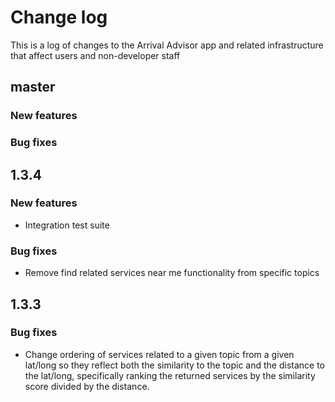 # Change log

This is a log of changes to the Arrival Advisor app and related infrastructure that affect users and non-developer staff

## master

### New features

### Bug fixes

## 1.3.4

### New features

* Integration test suite 

### Bug fixes

* Remove find related services near me functionality from specific topics


## 1.3.3

### Bug fixes

* Change ordering of services related to a given topic from a given lat/long so they reflect both the similarity to the topic and the distance to the lat/long, specifically ranking the returned services by the similarity score divided by the distance.
